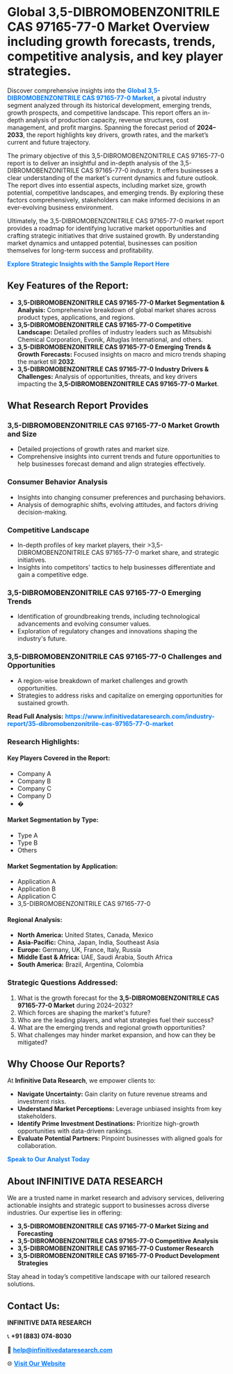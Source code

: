 <h1>Global 3,5-DIBROMOBENZONITRILE CAS 97165-77-0 Market Overview including growth forecasts, trends, competitive analysis, and key player strategies.</h1>
<p>
Discover comprehensive insights into the 
<a href="https://www.infinitivedataresearch.com/industry-report/35-dibromobenzonitrile-cas-97165-77-0-market" rel="dofollow" style="color: #007BFF; text-decoration: none;"><strong>Global 3,5-DIBROMOBENZONITRILE CAS 97165-77-0 Market</strong></a>, a pivotal industry segment analyzed through its historical development, emerging trends, growth prospects, and competitive landscape. This report offers an in-depth analysis of production capacity, revenue structures, cost management, and profit margins. Spanning the forecast period of <strong>2024–2033</strong>, the report highlights key drivers, growth rates, and the market’s current and future trajectory.
</p>
<p>
The primary objective of this 3,5-DIBROMOBENZONITRILE CAS 97165-77-0 report is to deliver an insightful and in-depth analysis of the 3,5-DIBROMOBENZONITRILE CAS 97165-77-0 industry. It offers businesses a clear understanding of the market's current dynamics and future outlook. The report dives into essential aspects, including market size, growth potential, competitive landscapes, and emerging trends. By exploring these factors comprehensively, stakeholders can make informed decisions in an ever-evolving business environment.
</p>
<p>
Ultimately, the 3,5-DIBROMOBENZONITRILE CAS 97165-77-0 market report provides a roadmap for identifying lucrative market opportunities and crafting strategic initiatives that drive sustained growth. By understanding market dynamics and untapped potential, businesses can position themselves for long-term success and profitability.
</p>
<p>
<a href="https://www.infinitivedataresearch.com/request-sample/reportId=107572" style="color: #007BFF; text-decoration: none;"><strong>Explore Strategic Insights with the Sample Report Here</strong></a>
</p>

<h2>Key Features of the Report:</h2>
<ul>
<li><strong>3,5-DIBROMOBENZONITRILE CAS 97165-77-0 Market Segmentation & Analysis:</strong> Comprehensive breakdown of global market shares across product types, applications, and regions.</li>
<li><strong>3,5-DIBROMOBENZONITRILE CAS 97165-77-0 Competitive Landscape:</strong> Detailed profiles of industry leaders such as Mitsubishi Chemical Corporation, Evonik, Altuglas International, and others.</li>
<li><strong>3,5-DIBROMOBENZONITRILE CAS 97165-77-0 Emerging Trends & Growth Forecasts:</strong> Focused insights on macro and micro trends shaping the market till <strong>2032</strong>.</li>
<li><strong>3,5-DIBROMOBENZONITRILE CAS 97165-77-0 Industry Drivers & Challenges:</strong> Analysis of opportunities, threats, and key drivers impacting the <strong>3,5-DIBROMOBENZONITRILE CAS 97165-77-0 Market</strong>.</li>
</ul>

<h2>What Research Report Provides</h2>
<h3>3,5-DIBROMOBENZONITRILE CAS 97165-77-0 Market Growth and Size</h3>
<ul>
<li>Detailed projections of growth rates and market size.</li>
<li>Comprehensive insights into current trends and future opportunities to help businesses forecast demand and align strategies effectively.</li>
</ul>

<h3>Consumer Behavior Analysis</h3>
<ul>
<li>Insights into changing consumer preferences and purchasing behaviors.</li>
<li>Analysis of demographic shifts, evolving attitudes, and factors driving decision-making.</li>
</ul>

<h3>Competitive Landscape</h3>
<ul>
<li>In-depth profiles of key market players, their >3,5-DIBROMOBENZONITRILE CAS 97165-77-0 market share, and strategic initiatives.</li>
<li>Insights into competitors' tactics to help businesses differentiate and gain a competitive edge.</li>
</ul>

<h3>3,5-DIBROMOBENZONITRILE CAS 97165-77-0 Emerging Trends</h3>
<ul>
<li>Identification of groundbreaking trends, including technological advancements and evolving consumer values.</li>
<li>Exploration of regulatory changes and innovations shaping the industry's future.</li>
</ul>

<h3>3,5-DIBROMOBENZONITRILE CAS 97165-77-0 Challenges and Opportunities</h3>
<ul>
<li>A region-wise breakdown of market challenges and growth opportunities.</li>
<li>Strategies to address risks and capitalize on emerging opportunities for sustained growth.</li>
</ul>
<p><strong>Read Full Analysis:</strong> <a href="https://www.infinitivedataresearch.com/industry-report/35-dibromobenzonitrile-cas-97165-77-0-market" rel="dofollow" style="color: #007BFF; text-decoration: none;"><strong>https://www.infinitivedataresearch.com/industry-report/35-dibromobenzonitrile-cas-97165-77-0-market</strong></a></p>
<h3>Research Highlights:</h3>
<h4>Key Players Covered in the Report:</h4>
<ul><li>Company A</li><li>Company B</li><li>Company C</li><li>Company D</li><li>�</li></ul>
<h4>Market Segmentation by Type:</h4>
<ul><li>Type A</li><li>Type B</li><li>Others</li></ul>
<h4>Market Segmentation by Application:</h4>
<ul><li>Application A</li><li>Application B</li><li>Application C</li><li>3,5-DIBROMOBENZONITRILE CAS 97165-77-0</li></ul>

<h4>Regional Analysis:</h4>
<ul>
<li><strong>North America:</strong> United States, Canada, Mexico</li>
<li><strong>Asia-Pacific:</strong> China, Japan, India, Southeast Asia</li>
<li><strong>Europe:</strong> Germany, UK, France, Italy, Russia</li>
<li><strong>Middle East & Africa:</strong> UAE, Saudi Arabia, South Africa</li>
<li><strong>South America:</strong> Brazil, Argentina, Colombia</li>
</ul>

<h3>Strategic Questions Addressed:</h3>
<ol>
<li>What is the growth forecast for the <strong>3,5-DIBROMOBENZONITRILE CAS 97165-77-0 Market</strong> during 2024–2032?</li>
<li>Which forces are shaping the market's future?</li>
<li>Who are the leading players, and what strategies fuel their success?</li>
<li>What are the emerging trends and regional growth opportunities?</li>
<li>What challenges may hinder market expansion, and how can they be mitigated?</li>
</ol>

<h2>Why Choose Our Reports?</h2>
<p>At <strong>Infinitive Data Research</strong>, we empower clients to:</p>
<ul>
<li><strong>Navigate Uncertainty:</strong> Gain clarity on future revenue streams and investment risks.</li>
<li><strong>Understand Market Perceptions:</strong> Leverage unbiased insights from key stakeholders.</li>
<li><strong>Identify Prime Investment Destinations:</strong> Prioritize high-growth opportunities with data-driven rankings.</li>
<li><strong>Evaluate Potential Partners:</strong> Pinpoint businesses with aligned goals for collaboration.</li>
</ul>
<p><a href="https://www.infinitivedataresearch.com/industry-report/35-dibromobenzonitrile-cas-97165-77-0-market" rel="dofollow" style="color: #007BFF; text-decoration: none;"><strong>Speak to Our Analyst Today</strong></a></p>

<h2>About INFINITIVE DATA RESEARCH</h2>
<p>We are a trusted name in market research and advisory services, delivering actionable insights and strategic support to businesses across diverse industries. Our expertise lies in offering:</p>
<ul>
<li><strong>3,5-DIBROMOBENZONITRILE CAS 97165-77-0 Market Sizing and Forecasting</strong></li>
<li><strong>3,5-DIBROMOBENZONITRILE CAS 97165-77-0 Competitive Analysis</strong></li>
<li><strong>3,5-DIBROMOBENZONITRILE CAS 97165-77-0 Customer Research</strong></li>
<li><strong>3,5-DIBROMOBENZONITRILE CAS 97165-77-0 Product Development Strategies</strong></li>
</ul>
<p>Stay ahead in today’s competitive landscape with our tailored research solutions.</p>

<h2>Contact Us:</h2>
<p><strong>INFINITIVE DATA RESEARCH</strong></p>
<p>📞 <strong>+91 (883) 074-8030</strong></p>
<p>📧 <strong><a href="mailto:help@infinitivedataresearch.com" style="color: #007BFF;">help@infinitivedataresearch.com</a></strong></p>
<p>🌐 <strong><a href="https://www.infinitivedataresearch.com" rel="dofollow" style="color: #007BFF;">Visit Our Website</a></strong></p>